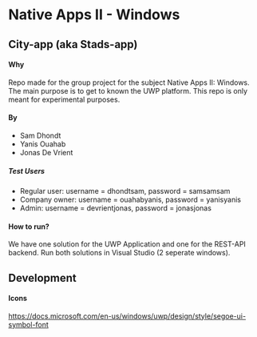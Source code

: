 # Native Apps II - Windows
## City-app (aka Stads-app)

#### Why
Repo made for the group project for the subject Native Apps II: Windows. The main purpose is to get to known the UWP platform.
This repo is only meant for experimental purposes. 

#### By
* Sam Dhondt
* Yanis Ouahab
* Jonas De Vrient

##### Test Users
* Regular user: username = dhondtsam, password = samsamsam
* Company owner: username = ouahabyanis, password = yanisyanis
* Admin: username = devrientjonas, password = jonasjonas

#### How to run?
We have one solution for the UWP Application and one for the REST-API backend.
Run both solutions in Visual Studio (2 seperate windows).


## Development
#### Icons
https://docs.microsoft.com/en-us/windows/uwp/design/style/segoe-ui-symbol-font

